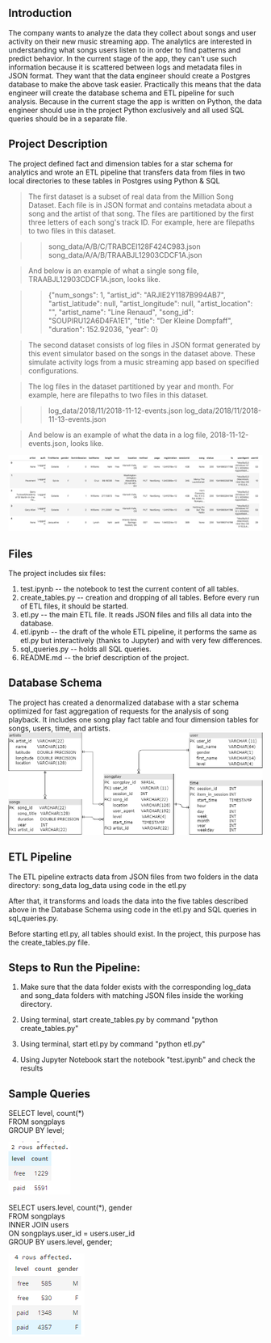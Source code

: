 ## Introduction

The company wants to analyze the data they collect about songs and user activity on their new music streaming app. The analytics are interested in understanding what songs users listen to in order to find patterns and predict behavior. In the current stage of the app, they can't use such information because it is scattered between logs and metadata files in JSON format. 
They want that the data engineer should create a Postgres database to make the above task easier. Practically this means that the data engineer will create the database schema and ETL pipeline for such analysis. 
Because in the current stage the app is written on Python, the data engineer should use in the project Python exclusively and all used SQL queries should be in a separate file.

## Project Description

The project defined fact and dimension tables for a star schema for analytics and wrote an ETL pipeline that transfers data from files in two local directories to these tables in Postgres using Python & SQL

>The first dataset is a subset of real data from the Million Song Dataset. Each file is in JSON format and contains metadata about a song and the artist of that song. The files are partitioned by the first three letters of each song's track ID. For example, here are filepaths to two files in this dataset.

>> song_data/A/B/C/TRABCEI128F424C983.json
>> song_data/A/A/B/TRAABJL12903CDCF1A.json

>And below is an example of what a single song file, TRAABJL12903CDCF1A.json, looks like.

>>{"num_songs": 1, "artist_id": "ARJIE2Y1187B994AB7", "artist_latitude": null, "artist_longitude": null, "artist_location": "", "artist_name": "Line Renaud", "song_id": "SOUPIRU12A6D4FA1E1", "title": "Der Kleine Dompfaff", "duration": 152.92036, "year": 0}


>The second dataset consists of log files in JSON format generated by this event simulator based on the songs in the dataset above. These simulate activity logs from a music streaming app based on specified configurations.

>The log files in the dataset partitioned by year and month. For example, here are filepaths to two files in this dataset.

>>log_data/2018/11/2018-11-12-events.json
>>log_data/2018/11/2018-11-13-events.json

>And below is an example of what the data in a log file, 2018-11-12-events.json, looks like.

![example](/docs/ex1.png)

## Files
The project includes six files:

1. test.ipynb -- the notebook to test the current content of all tables.
2. create_tables.py -- creation and dropping of all tables.  Before every run of ETL files, it should be started.
3. etl.py -- the main ETL file. It reads JSON files and fills all data into the database.
4. etl.ipynb -- the draft of the whole ETL pipeline, it performs the same as etl.py but interactively (thanks to Jupyter) and with very few differences.
5. sql_queries.py -- holds all SQL queries.
6. README.md -- the brief description of the project.

## Database Schema
The project has created a denormalized database with a star schema optimized for fast aggregation of requests for the analysis of song playback. It includes one song play fact table and four dimension tables for songs, users, time, and artists.
![DB schema](/docs/db_schema.png)


## ETL Pipeline

The ETL pipeline extracts data from JSON files from two folders in the data directory:
song_data 
log_data 
using code in the etl.py

After that, it transforms and loads the data into the five tables described above in the Database Schema using code in the etl.py and SQL queries in sql_queries.py.

Before starting etl.py, all tables should exist. In the project, this purpose has the create_tables.py file.

## Steps to Run the Pipeline:

1. Make sure that the data folder exists with the corresponding log_data and song_data folders with matching JSON files inside the working directory.  
    
2. Using terminal, start create_tables.py by command "python create_tables.py"

3. Using terminal, start etl.py by command "python etl.py"

4. Using Jupyter Notebook start the notebook "test.ipynb" and check the results

## Sample Queries

SELECT level, count(*)  
FROM songplays  
GROUP BY level;

![q1](/docs/q1.png)



SELECT users.level, count(*), gender  
FROM songplays  
INNER JOIN users  
ON songplays.user_id = users.user_id  
GROUP BY users.level, gender;

![q2](/docs/q2.png)